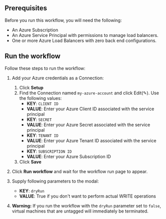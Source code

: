 ## Prerequisites

Before you run this workflow, you will need the following:
- An Azure Subscription
- An Azure Service Principal with permissions to manage load balancers.
- One or more Azure Load Balancers with zero back end configurations. 

## Run the workflow

Follow these steps to run the workflow:
1. Add your Azure credentials as a Connection:
   1. Click **Setup**  
   2. Find the Connection named `my-azure-account` and click Edit(✎). Use the following values:  
      - **KEY**: `CLIENT ID`  
      - **VALUE**: Enter your Azure Client ID associated with the service principal  
      - **KEY**: `SECRET`  
      - **VALUE**: Enter your Azure Secret associated with the service principal  
      - **KEY**: `TENANT ID`  
      - **VALUE**: Enter your Azure Tenant ID associated with the service principal    
      - **KEY**: `SUBSCRIPTION ID`  
      - **VALUE**: Enter your Azure Subscription ID   
   3. Click **Save**  

2. Click **Run workflow** and wait for the workflow run page to appear.  
3. Supply following parameters to the modal:  
   - **KEY**: `dryRun`  
   - **VALUE**: True if you don't want to perform actual WRITE operations  

4. **Warning:** If you run the workflow with the `dryRun` parameter set to
   `false`, virtual machines that are untagged will immediately be terminated.

